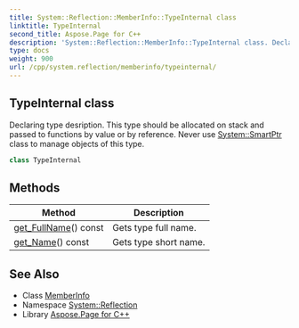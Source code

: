 ```yaml
---
title: System::Reflection::MemberInfo::TypeInternal class
linktitle: TypeInternal
second_title: Aspose.Page for C++
description: 'System::Reflection::MemberInfo::TypeInternal class. Declaring type desription. This type should be allocated on stack and passed to functions by value or by reference. Never use System::SmartPtr class to manage objects of this type in C++.'
type: docs
weight: 900
url: /cpp/system.reflection/memberinfo/typeinternal/
---
```

## TypeInternal class


Declaring type desription. This type should be allocated on stack and passed to functions by value or by reference. Never use [System::SmartPtr](../../../system/smartptr/) class to manage objects of this type.

```cpp
class TypeInternal
```

## Methods

| Method | Description |
| --- | --- |
| [get_FullName](./get_fullname/)() const | Gets type full name. |
| [get_Name](./get_name/)() const | Gets type short name. |
## See Also

* Class [MemberInfo](../)
* Namespace [System::Reflection](../../)
* Library [Aspose.Page for C++](../../../)
